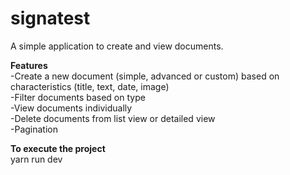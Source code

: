 # signatest

A simple application to create and view documents.

**Features**<br>
-Create a new document (simple, advanced or custom) based on characteristics (title, text, date, image)<br>
-Filter documents based on type<br>
-View documents individually<br>
-Delete documents from list view or detailed view<br>
-Pagination<br>

**To execute the project**<br>
yarn run dev
